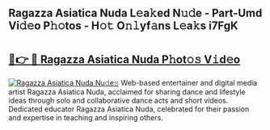 ## Ragazza Asiatica Nuda L𝚎a𝚔ed N𝚞𝚍e - Part-Umd Vi𝚍𝚎o P𝚑𝚘tos - H𝚘𝚝 O𝚗𝚕yf𝚊ns L𝚎a𝚔s i7FgK

# <h2><a href="http://kf3wyc.oniu.top/?m=Ragazza+Asiatica+Nuda">🔗👉 🔴 Ragazza Asiatica Nuda P𝚑ot𝚘𝚜 V𝚒d𝚎o</a></h2>

[![Ragazza Asiatica Nuda Nu𝚍e𝚜](https://i.imgur.com/0qMVB7G.gif)](http://kf3wyc.oniu.top/?m=Ragazza+Asiatica+Nuda)
Web-based entertainer and digital media artist Ragazza Asiatica Nuda, acclaimed for sharing dance and lifestyle ideas through solo and collaborative dance acts and short videos. Dedicated educator Ragazza Asiatica Nuda, celebrated for their passion and expertise in teaching and inspiring others.  
